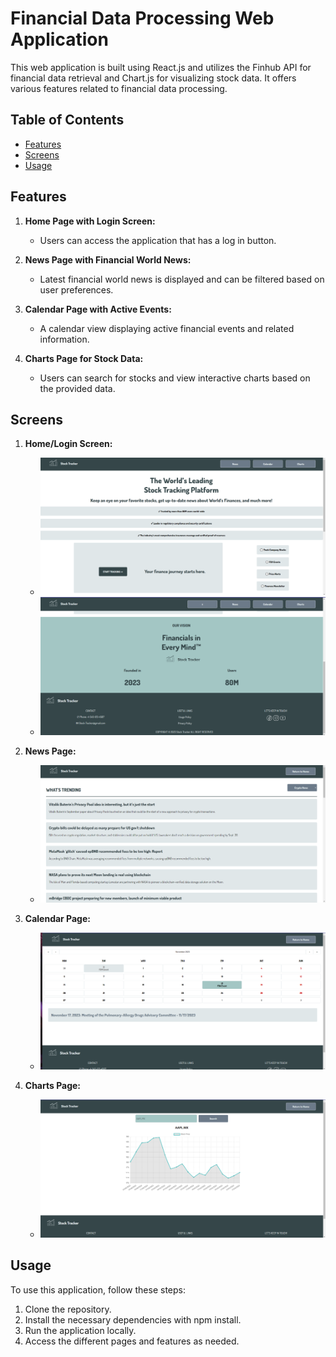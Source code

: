 # Financial Data Processing Web Application

This web application is built using React.js and utilizes the Finhub API for financial data retrieval and Chart.js for visualizing stock data. It offers various features related to financial data processing.

## Table of Contents

- [Features](#features)
- [Screens](#screens)
- [Usage](#usage)

## Features

1. **Home Page with Login Screen:**
   - Users can access the application that has a log in button.
   
2. **News Page with Financial World News:**
   - Latest financial world news is displayed and can be filtered based on user preferences.
   
3. **Calendar Page with Active Events:**
   - A calendar view displaying active financial events and related information.
   
4. **Charts Page for Stock Data:**
   - Users can search for stocks and view interactive charts based on the provided data.

## Screens

1. **Home/Login Screen:**
   - ![Screenshot of Home/Login Screen](images/home-1.png)
   - ![Screenshot of Home/Login Screen](images/home-2.png)

2. **News Page:**
   - ![Screenshot of News Page](images/news.png)

3. **Calendar Page:**
   - ![Screenshot of Calendar Page](images/calendar.png)

4. **Charts Page:**
   - ![Screenshot of Charts Page](images/charts.png)

## Usage

To use this application, follow these steps:

1. Clone the repository.
2. Install the necessary dependencies with npm install.
3. Run the application locally.
4. Access the different pages and features as needed.
